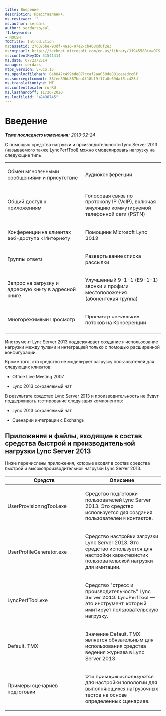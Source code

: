 ```yaml
---
title: Введение
description: Представления.
ms.reviewer: ''
ms.author: serdars
author: serdarsoysal
f1.keywords:
- NOCSH
TOCTitle: Introduction
ms:assetid: 276395be-93df-4a16-97e2-cb468cd0f2e3
ms:mtpsurl: https://technet.microsoft.com/en-us/library/JJ945588(v=OCS.15)
ms:contentKeyID: 51541414
ms.date: 07/23/2014
manager: serdars
mtps_version: v=OCS.15
ms.openlocfilehash: 8eb847c499bde077ccaf2aa050de801ceeedcc6f
ms.sourcegitcommit: 36fee89bb887bea4f18b19f17a8c69daf5bc423d
ms.translationtype: MT
ms.contentlocale: ru-RU
ms.lasthandoff: 11/26/2020
ms.locfileid: "49438745"
---
```

# <a name="introduction"></a>Введение

<div data-xmlns="http://www.w3.org/1999/xhtml">

<div class="topic" data-xmlns="http://www.w3.org/1999/xhtml" data-msxsl="urn:schemas-microsoft-com:xslt" data-cs="https://msdn.microsoft.com/">

<div data-asp="https://msdn2.microsoft.com/asp">



</div>

<div id="mainSection">

<div id="mainBody">

<span> </span>

_**Тема последнего изменения:** 2013-02-24_

С помощью средства нагрузки и производительности Lync Server 2013 (называемого также LyncPerfTool) можно смоделировать нагрузку на следующие типы:


<table>
<colgroup>
<col style="width: 50%" />
<col style="width: 50%" />
</colgroup>
<tbody>
<tr class="odd">
<td><p>Обмен мгновенными сообщениями и присутствие</p></td>
<td><p>Аудиоконференции</p></td>
</tr>
<tr class="even">
<td><p>Общий доступ к приложениям</p></td>
<td><p>Голосовая связь по протоколу IP (VoIP), включая эмуляцию коммутируемой телефонной сети (PSTN)</p></td>
</tr>
<tr class="odd">
<td><p>Конференции на клиентах веб-доступа к Интернету</p></td>
<td><p>Помощник Microsoft Lync 2013</p></td>
</tr>
<tr class="even">
<td><p>Группы ответа</p></td>
<td><p>Развертывание списка рассылки</p></td>
</tr>
<tr class="odd">
<td><p>Запрос на загрузку и адресную книгу в адресной книге</p></td>
<td><p>Улучшенный 9-1-1 (E9-1-1) звонки и профили местоположения (абонентская группа)</p></td>
</tr>
<tr class="even">
<td><p>Многорежимный Просмотр</p></td>
<td><p>Просмотр нескольких потоков на Конференции</p></td>
</tr>
<tr class="odd">
<td></td>
<td></td>
</tr>
</tbody>
</table>


Инструмент Lync Server 2013 поддерживает создание и использование нагрузки между пулами и интеграцией только с помощью расширенной конфигурации.

Кроме того, это средство не моделирует загрузку пользователей для следующих клиентов:

  - Office Live Meeting 2007

  - Lync 2013 сохраняемый чат

В результате средство Lync Server 2013 и производительность не будут поддерживать тестирование следующих компонентов:

  - Lync 2013 сохраняемый чат

  - Сценарии интеграции с Exchange

<div>

## <a name="applications-and-files-included-with-the-lync-server-2013-stress-and-performance-tool"></a>Приложения и файлы, входящие в состав средства быстрой и производительной нагрузки Lync Server 2013

Ниже перечислены приложения, которые входят в состав средства быстрой и высокопроизводительной нагрузки Lync Server 2013.


<table>
<colgroup>
<col style="width: 50%" />
<col style="width: 50%" />
</colgroup>
<thead>
<tr class="header">
<th>Средств</th>
<th>Описание</th>
</tr>
</thead>
<tbody>
<tr class="odd">
<td><p>UserProvisioningTool.exe</p></td>
<td><p>Средство подготовки пользователей Lync Server 2013. Это средство используется для создания пользователей и контактов.</p></td>
</tr>
<tr class="even">
<td><p>UserProfileGenerator.exe</p></td>
<td><p>Средство настройки загрузки Lync Server 2013. Это средство используется для настройки характеристик пользовательской нагрузки для имитации.</p></td>
</tr>
<tr class="odd">
<td><p>LyncPerfTool.exe</p></td>
<td><p>Средство "стресс и производительность" Lync Server 2013. LyncPerfTool — это инструмент, который имитирует пользовательскую нагрузку.</p></td>
</tr>
<tr class="even">
<td><p>Default. TMX</p></td>
<td><p>Значение Default. TMX является обязательным для использования средства ведения журнала в Lync Server 2013.</p></td>
</tr>
<tr class="odd">
<td><p>Примеры сценариев подготовки</p></td>
<td><p>Эти примеры используются для настройки топологии для выполняющихся нагрузочных тестов на основе определенных сценариев.</p></td>
</tr>
</tbody>
</table>


</div>

</div>

<span> </span>

</div>

</div>

</div>

